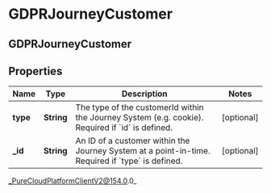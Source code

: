 # GDPRJourneyCustomer

## GDPRJourneyCustomer

## Properties

|Name | Type | Description | Notes|
|------------ | ------------- | ------------- | -------------|
| **type** | **String** | The type of the customerId within the Journey System (e.g. cookie). Required if &#x60;id&#x60; is defined. | [optional] |
| **_id** | **String** | An ID of a customer within the Journey System at a point-in-time. Required if &#x60;type&#x60; is defined. | [optional] |



_PureCloudPlatformClientV2@154.0.0_
